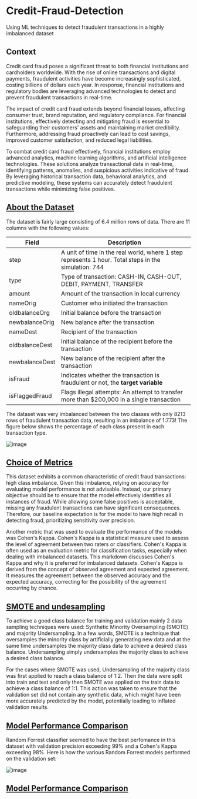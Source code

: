 # Credit-Fraud-Detection
Using ML techniques to detect fraudulent transactions in a highly imbalanced dataset

## Context
Credit card fraud poses a significant threat to both financial institutions and cardholders worldwide. With the rise of online transactions and digital payments, fraudulent activities have become increasingly sophisticated, costing billions of dollars each year. In response, financial institutions and regulatory bodies are leveraging advanced technologies to detect and prevent fraudulent transactions in real-time.

The impact of credit card fraud extends beyond financial losses, affecting consumer trust, brand reputation, and regulatory compliance. For financial institutions, effectively detecting and mitigating fraud is essential to safeguarding their customers' assets and maintaining market credibility. Furthermore, addressing fraud proactively can lead to cost savings, improved customer satisfaction, and reduced legal liabilities.

To combat credit card fraud effectively, financial institutions employ advanced analytics, machine learning algorithms, and artificial intelligence technologies. These solutions analyze transactional data in real-time, identifying patterns, anomalies, and suspicious activities indicative of fraud. By leveraging historical transaction data, behavioral analytics, and predictive modeling, these systems can accurately detect fraudulent transactions while minimizing false positives.

## <u>About the Dataset</u>
The dataset is fairly large consisting of 6.4 million rows of data. There are 11 columns with the following values: 

| Field           | Description                                                                                           |
|-----------------|-------------------------------------------------------------------------------------------------------|
| step            | A unit of time in the real world, where 1 step represents 1 hour. Total steps in the simulation: 744  |
| type            | Type of transaction: CASH-IN, CASH-OUT, DEBIT, PAYMENT, TRANSFER                                      |
| amount          | Amount of the transaction in local currency                                                           |
| nameOrig        | Customer who initiated the transaction                                                                |
| oldbalanceOrg   | Initial balance before the transaction                                                                |
| newbalanceOrig  | New balance after the transaction                                                                     |
| nameDest        | Recipient of the transaction                                                                          |
| oldbalanceDest  | Initial balance of the recipient before the transaction                                               |
| newbalanceDest  | New balance of the recipient after the transaction                                                    |
| isFraud         | Indicates whether the transaction is fraudulent or not, the **target variable**                       |
| isFlaggedFraud  | Flags illegal attempts: An attempt to transfer more than $200,000 in a single transaction             |

The dataset was very imbalanced between the two classes with only 8213 rows of fraudulent transaction data, resulting in an imbalance of 1:773!
The figure below shows the percentage of each class present in each transaction type.

![image](https://github.com/panstenos/Credit-Fraud-Detection/assets/112823396/17448f62-43ad-4e28-b642-05fe0dfa23cb)

## <u>Choice of Metrics</u>
This dataset exhibits a common characteristic of credit fraud transactions: high class imbalance. Given this imbalance, relying on accuracy for evaluating model performance is not advisable. Instead, our primary objective should be to ensure that the model effectively identifies all instances of fraud. While allowing some false positives is acceptable, missing any fraudulent transactions can have significant consequences. Therefore, our baseline expectation is for the model to have high recall in detecting fraud, prioritizing sensitivity over precision.

Another metric that was used to evaluate the performance of the models was Cohen's Kappa. Cohen's Kappa is a statistical measure used to assess the level of agreement between two raters or classifiers. Cohen's Kappa is often used as an evaluation metric for classification tasks, especially when dealing with imbalanced datasets. This markdown discusses Cohen's Kappa and why it is preferred for imbalanced datasets. Cohen's Kappa is derived from the concept of observed agreement and expected agreement. It measures the agreement between the observed accuracy and the expected accuracy, correcting for the possibility of the agreement occurring by chance.

## <u>SMOTE and undesampling</u>
To achieve a good class balance for training and validation mainly 2 data sampling techniques were used: Synthetic Minority Oversampling (SMOTE) and majority Undersampling. In a few words, SMOTE is a technique that oversamples the minority class by artificially generating new data and at the same time undersamples the majority class data to achieve a desired class balance. Undersampling simply undersamples the majority class to achieve a desired class balance. 

For the cases where SMOTE was used, Undersampling of the majority class was first applied to reach a class balance of 1:2. Then the data were split into train and test and only then SMOTE was applied on the train data to achieve a class balance of 1:1. 
This action was taken to ensure that the validation set did not contain any synthetic data, which might have been more accurately predicted by the model, potentially leading to inflated validation results.

## <u>Model Performance Comparison</u>

Random Forrest classifier seemed to have the best perfomance in this dataset with validation precision exceeding 99% and a Cohen's Kappa exceeding 98%. Here is how the various Random Forrest models performed on the validation set:

![image](https://github.com/panstenos/Credit-Fraud-Detection/assets/112823396/4d3b1db6-ed19-4fc0-8617-60b7fe6060d3)

## <u>Model Performance Comparison</u>
